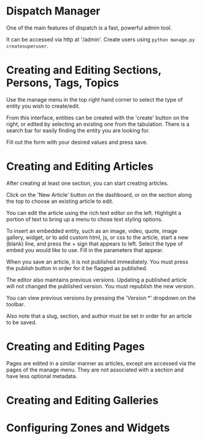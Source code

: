 # Dispatch Manager

One of the main features of dispatch is a fast, powerful admin tool.

It can be accessed via http at '/admin'. Create users using `python manage.py createsuperuser`.

# Creating and Editing Sections, Persons, Tags, Topics

Use the manage menu in the top right hand corner to select the type of entity you wish to create/edit.

From this interface, entities can be created with the 'create' button on the right, or edited by selecting an existing one from the tabulation. There is a search bar for easily finding the entity you are looking for.

Fill out the form with your desired values and press save.

# Creating and Editing Articles

After creating at least one section, you can start creating articles.

Click on the 'New Article' button on the dashboard, or on the section along the top to choose an existing article to edit.

You can edit the article using the rich text editor on the left. Highlight a portion of text to bring up a menu to chose text styling options.

To insert an embedded entity, such as an image, video, quote, image gallery, widget, or to add custom html, js, or css to the article, start a new (blank) line, and press the + sign that appears to left. Select the type of embed you would like to use. Fill in the parameters that appear.

When you save an article, it is not published immediately. You must press the publish button in order for it be flagged as published.

The editor also maintains previous versions. Updating a published article will not changed the published version. You must republish the new version.

You can view previous versions by pressing the 'Version *' dropdown on the toolbar.

Also note that a slug, section, and author must be set in order for an article to be saved.

# Creating and Editing Pages

Pages are edited in a similar manner as articles, except are accessed via the pages of the manage menu. They are not associated with a section and have less optional metadata.

# Creating and Editing Galleries



# Configuring Zones and Widgets
